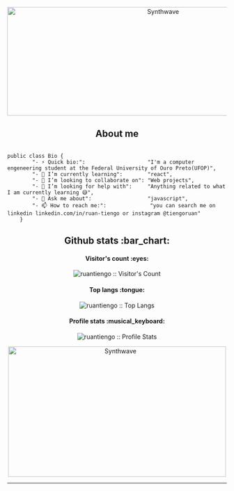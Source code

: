
<p align="center"><img src="https://i.pinimg.com/originals/fe/eb/a3/feeba38228fd114194bbdc1d930aa8d8.gif" alt="Synthwave" height="250" width="700"></p>
<h2 align="center">About me</h2>

```golang

public class Bio {
		"- ⚡ Quick bio:":                    "I'm a computer engeneering student at the Federal University of Ouro Preto(UFOP)",
		"- 🌱 I’m currently learning":        "react",
		"- 👯 I’m looking to collaborate on": "Web projects",
		"- 🤔 I’m looking for help with":     "Anything related to what I am currently learning 😅",
		"- 💬 Ask me about":                  "javascript",
		"- 📫 How to reach me:":              "you can search me on linkedin linkedin.com/in/ruan-tiengo or instagram @tiengoruan"
	}
```

<h2 align="center">Github stats :bar_chart:</h2>

<h4 align="center">Visitor's count :eyes:</h4>

<p align="center"><img src="https://profile-counter.glitch.me/{ruantiengo}/count.svg" alt="ruantiengo :: Visitor's Count" /></p>

<h4 align="center">Top langs :tongue:</h4>

<p align="center"><img src="https://github-readme-stats.vercel.app/api/top-langs/?username=ruantiengo&langs_count=10&theme=tokyonight&layout=compact" alt="ruantiengo :: Top Langs" /></p>

<h4 align="center">Profile stats :musical_keyboard:</h4>

<p align="center"><img src="https://github-readme-stats.vercel.app/api?username=ruantiengo&show_icons=true&theme=synthwave" alt="ruantiengo :: Profile Stats" /></p>

<p align="center"><img src="https://media.giphy.com/media/z01r2SNHZIQRa/giphy.gif" alt="Synthwave" height="300" width="500"></p>




---
